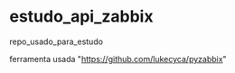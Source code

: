 # estudo_api_zabbix
repo_usado_para_estudo

ferramenta usada "https://github.com/lukecyca/pyzabbix"
